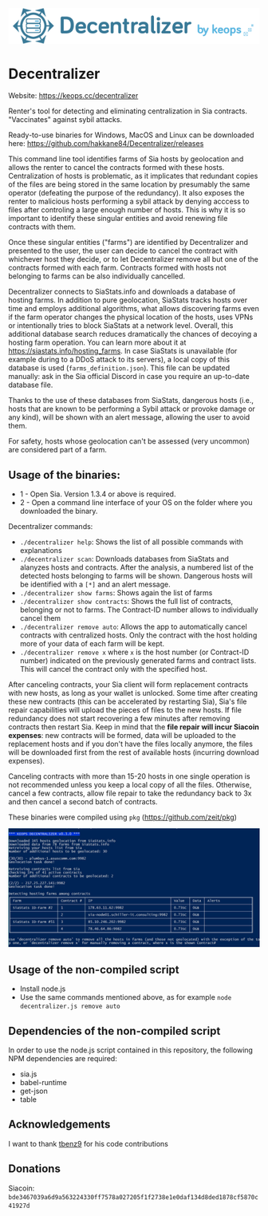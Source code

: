 ![logo](https://github.com/hakkane84/Decentralizer/blob/master/logo.png)
# Decentralizer

Website: https://keops.cc/decentralizer

Renter's tool for detecting and eliminating centralization in Sia contracts. "Vaccinates" against sybil attacks.

Ready-to-use binaries for Windows, MacOS and Linux can be downloaded here: https://github.com/hakkane84/Decentralizer/releases

This command line tool identifies farms of Sia hosts by geolocation and allows the renter to cancel the contracts formed with these hosts. Centralization of hosts is problematic, as it implicates that redundant copies of the files are being stored in the same location by presumably the same operator (defeating the purpose of the redundancy). It also exposes the renter to malicious hosts performing a sybil attack by denying acccess to files after controling a large enough number of hosts. This is why it is so important to identify these singular entities and avoid renewing file contracts with them.

Once these singular entities ("farms") are identified by Decentralizer and presented to the user, the user can decide to cancel the contract with whichever host they decide, or to let Decentralizer remove all but one of the contracts formed with each farm. Contracts formed with hosts not belonging to farms can be also individually cancelled.

Decentralizer connects to SiaStats.info and downloads a database of hosting farms. In addition to pure geolocation, SiaStats tracks hosts over time and employs additional algorithms, what allows discovering farms even if the farm operator changes the physical location of the hosts, uses VPNs or intentionally tries to block SiaStats at a network level. Overall, this additional database search reduces dramatically the chances of decoying a hosting farm operation. You can learn more about it at https://siastats.info/hosting_farms. In case SiaStats is unavailable (for example during to a DDoS attack to its servers), a local copy of this database is used (`farms_definition.json`). This file can be updated manually: ask in the Sia official Discord in case you require an up-to-date database file.

Thanks to the use of these databases from SiaStats, dangerous hosts (i.e., hosts that are known to be performing a Sybil attack or provoke damage or any kind), will be shown with an alert message, allowing the user to avoid them.

For safety, hosts whose geolocation can't be assessed (very uncommon) are considered part of a farm.

## Usage of the binaries:

* 1 - Open Sia. Version 1.3.4 or above is required.
* 2 - Open a command line interface of your OS on the folder where you downloaded the binary.

Decentralizer commands:
* `./decentralizer help`: Shows the list of all possible commands with explanations
* `./decentralizer scan`: Downloads databases from SiaStats and alanyzes hosts and contracts. After the analysis, a numbered list of the detected hosts belonging to farms will be shown. Dangerous hosts will be identified with a `[*]` and an alert message.
* `./decentralizer show farms`: Shows again the list of farms
* `./decentralizer show contracts`: Shows the full list of contracts, belonging or not to farms. The Contract-ID number allows to individually cancel them
* `./decentralizer remove auto`: Allows the app to automatically cancel contracts with centralized hosts. Only the contract with the host holding more of your data of each farm will be kept. 
* `./decentralizer remove x` where `x` is the host number (or Contract-ID number) indicated on the previously generated farms and contract lists. This will cancel the contract only with the specified host.

After canceling contracts, your Sia client will form replacement contracts with new hosts, as long as your wallet is unlocked. Some time after creating these new contracts (this can be accelerated by restarting Sia), Sia's file repair capabilities will upload the pieces of files to the new hosts. If file redundancy does not start recovering a few minutes after removing contracts then restart Sia. Keep in mind that the **file repair will incur Siacoin expenses**: new contracts will be formed, data will be uploaded to the replacement hosts and if you don't have the files locally anymore, the files will be downloaded first from the rest of available hosts (incurring download expenses).

Canceling contracts with more than 15-20 hosts in one single operation is not recommended unless you keep a local copy of all the files. Otherwise, cancel a few contracts, allow file repair to take the redundancy back to 3x and then cancel a second batch of contracts.

These binaries were compiled using `pkg` (https://github.com/zeit/pkg)

![screenshot](https://github.com/hakkane84/Decentralizer/blob/master/screenshot.jpg)

## Usage of the non-compiled script

* Install node.js
* Use the same commands mentioned above, as for example `node decentralizer.js remove auto`


## Dependencies of the non-compiled script

In order to use the node.js script contained in this repository, the following NPM dependencies are required:

* sia.js
* babel-runtime
* get-json
* table

## Acknowledgements

I want to thank [tbenz9](https://github.com/tbenz9) for his code contributions

## Donations

Siacoin: `bde3467039a6d9a563224330ff7578a027205f1f2738e1e0daf134d8ded1878cf5870c41927d`




